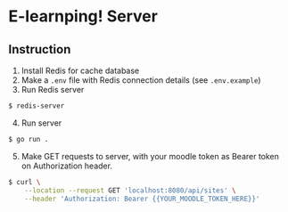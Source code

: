 # E-learnping! Server

## Instruction

1. Install Redis for cache database
2. Make a `.env` file with Redis connection details (see `.env.example`)
3. Run Redis server

```bash
$ redis-server
```

4. Run server

```bash
$ go run .
```

5. Make GET requests to server, with your moodle token as Bearer token on Authorization header.

```bash
$ curl \
    --location --request GET 'localhost:8080/api/sites' \
    --header 'Authorization: Bearer {{YOUR_MOODLE_TOKEN_HERE}}'
```
